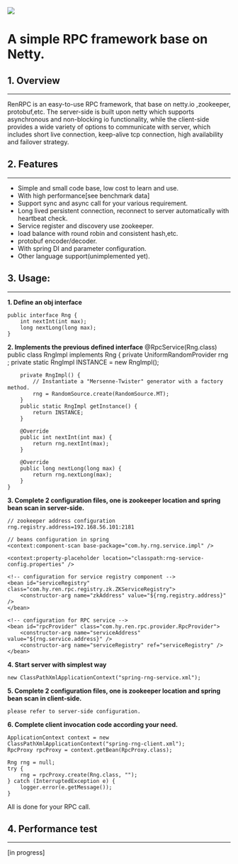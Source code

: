 [![][ButlerImage]][website] 

A simple RPC framework base on Netty.
==========
## 1. Overview ##
-----
	
RenRPC is an easy-to-use RPC framework, that base on netty.io ,zookeeper, protobuf,etc.
The server-side is built upon netty which supports asynchronous and non-blocking io functionality, while the client-side provides a wide variety of options to communicate with server, which includes short live connection, keep-alive tcp connection, high availability and failover strategy.



## 2. Features ##
-----
- Simple and small code base, low cost to learn and use.
- With high performance[see benchmark data]
- Support sync and async call for your various requirement.
- Long lived persistent connection, reconnect to server automatically with heartbeat check.
- Service register and discovery use zookeeper.
- load balance with round robin and consistent hash,etc.
- protobuf encoder/decoder.
- With spring DI and parameter configuration.
- Other language support(unimplemented yet).


## 3. Usage: ##
-----
**1. Define an obj interface**
	
	public interface Rng {
		int nextInt(int max);
		long nextLong(long max);
	}
**2. Implements the previous defined interface**
	@RpcService(Rng.class)
	public class RngImpl implements Rng {
		private UniformRandomProvider rng ;
		private static RngImpl INSTANCE = new RngImpl();
	
		private RngImpl() {
			// Instantiate a "Mersenne-Twister" generator with a factory method.
			rng = RandomSource.create(RandomSource.MT);
		}
		public static RngImpl getInstance() {
			return INSTANCE;
		}
	
		@Override
		public int nextInt(int max) {
			return rng.nextInt(max);
		}
	
		@Override
		public long nextLong(long max) {
			return rng.nextLong(max);
		}
	}



**3. **Complete 2 configuration files, one is zookeeper location and spring bean scan in server-side.****
	
	// zookeeper address configuration	
	rng.registry.address=192.168.56.101:2181

	// beans configuration in spring
	<context:component-scan base-package="com.hy.rng.service.impl" />

	<context:property-placeholder location="classpath:rng-service-config.properties" />

	<!-- configuration for service registry component -->
	<bean id="serviceRegistry" class="com.hy.ren.rpc.registry.zk.ZKServiceRegistry">
		<constructor-arg name="zkAddress" value="${rng.registry.address}" />
	</bean>

	<!-- configuration for RPC service -->
	<bean id="rpcProvider" class="com.hy.ren.rpc.provider.RpcProvider">
		<constructor-arg name="serviceAddress" value="${rng.service.address}" />
		<constructor-arg name="serviceRegistry" ref="serviceRegistry" />
	</bean>
	

**4. Start server with simplest way**

	new ClassPathXmlApplicationContext("spring-rng-service.xml");

**5. Complete 2 configuration files, one is zookeeper location and spring bean scan in client-side.**

	please refer to server-side configuration.

**6. Complete client invocation code according your need.**

	ApplicationContext context = new ClassPathXmlApplicationContext("spring-rng-client.xml");
	RpcProxy rpcProxy = context.getBean(RpcProxy.class);

	Rng rng = null;
	try {
		rng = rpcProxy.create(Rng.class, "");
	} catch (InterruptedException e) {
		logger.error(e.getMessage());
	}

All is done for your RPC call. 


## 4. Performance test ##
-----
 [in progress]



[ButlerImage]: https://github.com/weixuan2008/RenRPC/blob/master/renrpc-master/RenRPC.png
[website]: https://github.com/weixuan2008/RenRPC